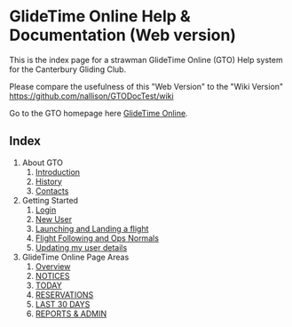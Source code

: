 # GlideTime Online Help & Documentation (Web version)

This is the index page for a strawman GlideTime Online (GTO) Help system for the Canterbury Gliding Club.

Please compare the usefulness of this "Web Version" to the "Wiki Version" https://github.com/nallison/GTODocTest/wiki

Go to the GTO homepage here [GlideTime Online](https://canterburyglidingclub.nz/gto "The new and best way to record CGC time logs").

## Index

1. About GTO
    1. [Introduction](./Introduction.md)
    1. [History](./History.md)
    1. [Contacts](./Contacts.md)
1. Getting Started
    1. [Login](./Login.md)
    1. [New User](./New_user.md)
    1. [Launching and Landing a flight](./New_flight.md)
    1. [Flight Following and Ops Normals](./Flight_following.md)
    1. [Updating my user details](./User_details.md)
1.  GlideTime Online Page Areas
    1. [Overview](./Overview.md)
    1. [NOTICES](./Notices.md) 
    1. [TODAY](./Today.md) 
    1. [RESERVATIONS](./Reservations.md) 
    1. [LAST 30 DAYS](./Last_30_days.md) 
    1. [REPORTS & ADMIN](./Reports_admin.md)

